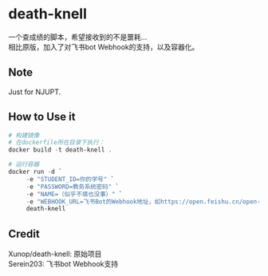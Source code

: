 # death-knell
一个查成绩的脚本，希望接收到的不是噩耗...  
相比原版，加入了对飞书bot Webhook的支持，以及容器化。

## Note

Just for NJUPT.

## How to Use it
```powershell
# 构建镜像
# 在dockerfile所在目录下执行：
docker build -t death-knell .

# 运行容器
docker run -d `
     -e "STUDENT_ID=你的学号" `
     -e "PASSWORD=教务系统密码" `
     -e "NAME=（似乎不填也没事）" `
     -e "WEBHOOK_URL=飞书Bot的Webhook地址，如https://open.feishu.cn/open-apis/bot/v2/hook/****" `
     death-knell
```

## Credit

 Xunop/death-knell: 原始项目  
 Serein203: 飞书bot Webhook支持
